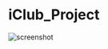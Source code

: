 # iClub_Project
<p>
<img src = "https://github.com/madhusdhnn/iClub_Project/blob/master/Screenshots/Screenshot_1488992315.png" alt = "screenshot"/>
</p>
